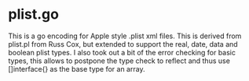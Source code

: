 plist.go
========

This is a go encoding for Apple style .plist xml files. This is derived from plist.pl from
Russ Cox, but extended to support the real, date, data and boolean plist types. I also
took out a bit of the error checking for basic types, this allows to postpone the type
check to reflect and thus use []interface{} as the base type for an array.
